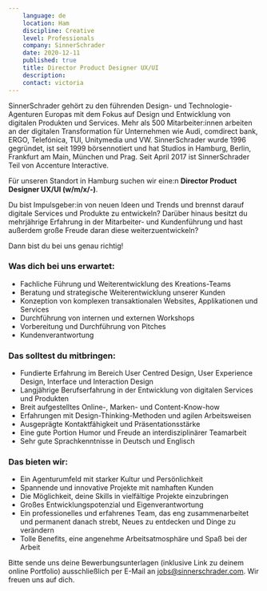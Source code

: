 ```yaml
---
    language: de
    location: Ham
    discipline: Creative
    level: Professionals
    company: SinnerSchrader
    date: 2020-12-11
    published: true
    title: Director Product Designer UX/UI
    description: 
    contact: victoria
---
```


SinnerSchrader gehört zu den führenden Design- und Technologie-Agenturen Europas mit dem Fokus auf Design und Entwicklung von digitalen Produkten und Services. Mehr als 500 Mitarbeiter:innen arbeiten an der digitalen Transformation für Unternehmen wie Audi, comdirect bank, ERGO, Telefónica, TUI, Unitymedia und VW. SinnerSchrader wurde 1996 gegründet, ist seit 1999 börsennotiert und hat Studios in Hamburg, Berlin, Frankfurt am Main, München und Prag. Seit April 2017 ist SinnerSchrader Teil von Accenture Interactive.

Für unseren Standort in Hamburg suchen wir eine:n **Director Product Designer UX/UI (w/m/x/-)**.

Du bist Impulsgeber:in von neuen Ideen und Trends und brennst darauf digitale Services und Produkte zu entwickeln? Darüber hinaus besitzt du mehrjährige Erfahrung in der Mitarbeiter- und Kundenführung und hast außerdem große Freude daran diese weiterzuentwickeln? 
 
Dann bist du bei uns genau richtig!

### Was dich bei uns erwartet:

- Fachliche Führung und Weiterentwicklung des Kreations-Teams
- Beratung und strategische Weiterentwicklung unserer Kunden
- Konzeption von komplexen transaktionalen Websites, Applikationen und  Services
- Durchführung von internen und externen Workshops
- Vorbereitung und Durchführung von Pitches
- Kundenverantwortung

### Das solltest du mitbringen:

- Fundierte Erfahrung im Bereich User Centred Design, User Experience Design, Interface und Interaction Design
- Langjährige Berufserfahrung in der Entwicklung von digitalen Services und Produkten
- Breit aufgestelltes Online-, Marken- und Content-Know-how
- Erfahrungen mit Design-Thinking-Methoden und agilen Arbeitsweisen
- Ausgeprägte Kontaktfähigkeit und Präsentationsstärke
- Eine gute Portion Humor und Freude an interdisziplinärer Teamarbeit
- Sehr gute Sprachkenntnisse in Deutsch und Englisch

### Das bieten wir:

- Ein Agenturumfeld mit starker Kultur und Persönlichkeit
- Spannende und innovative Projekte mit namhaften Kunden
- Die Möglichkeit, deine Skills in vielfältige Projekte einzubringen
- Großes Entwicklungspotenzial und Eigenverantwortung
- Ein professionelles und erfahrenes Team, das eng zusammenarbeitet und permanent danach strebt, Neues zu entdecken und Dinge zu verändern
- Tolle Benefits, eine angenehme Arbeitsatmosphäre und Spaß bei der Arbeit

Bitte sende uns deine Bewerbungsunterlagen (inklusive Link zu deinem online Portfolio) ausschließlich per E-Mail an <jobs@sinnerschrader.com>. Wir freuen uns auf dich.
